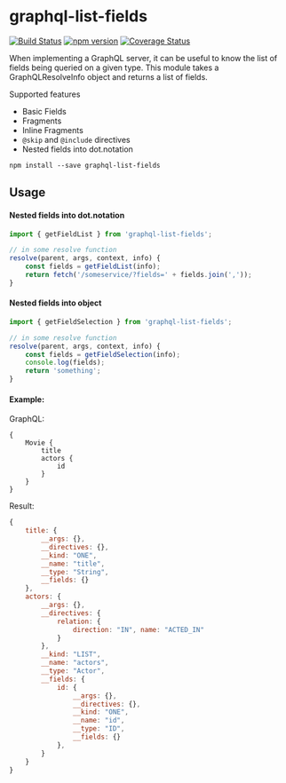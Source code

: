 # graphql-list-fields
[![Build Status](https://travis-ci.org/jakepusateri/graphql-list-fields.svg?branch=master)](https://travis-ci.org/jakepusateri/graphql-list-fields)
[![npm version](https://badge.fury.io/js/graphql-list-fields.svg)](https://badge.fury.io/js/graphql-list-fields)
[![Coverage Status](https://coveralls.io/repos/github/jakepusateri/graphql-list-fields/badge.svg?branch=master)](https://coveralls.io/github/jakepusateri/graphql-list-fields?branch=master)

When implementing a GraphQL server, it can be useful to know the list of fields being queried on
a given type. This module takes a GraphQLResolveInfo object and returns a list of fields.

Supported features
- Basic Fields
- Fragments
- Inline Fragments
- `@skip` and `@include` directives
- Nested fields into dot.notation

```
npm install --save graphql-list-fields
```

## Usage
#### Nested fields into dot.notation
```javascript
import { getFieldList } from 'graphql-list-fields';

// in some resolve function
resolve(parent, args, context, info) {
    const fields = getFieldList(info);
    return fetch('/someservice/?fields=' + fields.join(','));
}
```

#### Nested fields into object
```javascript
import { getFieldSelection } from 'graphql-list-fields';

// in some resolve function
resolve(parent, args, context, info) {
    const fields = getFieldSelection(info);
    console.log(fields);
    return 'something';
}
```
#### Example: 
GraphQL:
```
{
    Movie {
        title
        actors {
            id
        }
    }
}
```
Result: 
```javascript
{
    title: {
        __args: {}, 
        __directives: {}, 
        __kind: "ONE", 
        __name: "title", 
        __type: "String",
        __fields: {}
    },
    actors: {
        __args: {}, 
        __directives: {
            relation: {
                direction: "IN", name: "ACTED_IN"
            }
        }, 
        __kind: "LIST", 
        __name: "actors", 
        __type: "Actor",
        __fields: {
            id: {
                __args: {}, 
                __directives: {}, 
                __kind: "ONE", 
                __name: "id", 
                __type: "ID",
                __fields: {}
            },
        }
    }
}
```
